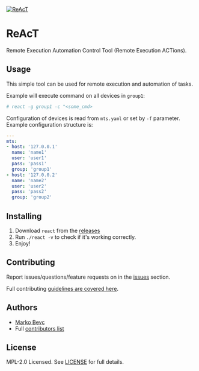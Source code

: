 [![ReAcT](https://github.com/mbevc1/react/actions/workflows/pipelines.yml/badge.svg)](https://github.com/mbevc1/react/actions/workflows/pipelines.yml)

# ReAcT
Remote Execution Automation Control Tool (Remote Execution ACTions).

## Usage
This simple tool can be used for remote execution and automation of tasks.

Example will execute command on all devices in `group1`:

```bash
# react -g group1 -c "<some_cmd>
```

Configuration of devices is read from `mts.yaml` or set by `-f` parameter.
Example configuration structure is:

```yaml
---
mts:
- host: '127.0.0.1'
  name: 'name1'
  user: 'user1'
  pass: 'pass1'
  group: 'group1'
- host: '127.0.0.2'
  name: 'name2'
  user: 'user2'
  pass: 'pass2'
  group: 'group2'
```

## Installing

1. Download `react` from the [releases](https://github.com/mbevc1/react/releases)
2. Run `./react -v` to check if it's working correctly.
3. Enjoy!

## Contributing

Report issues/questions/feature requests on in the [issues](https://github.com/mbevc1/react/issues/new) section.

Full contributing [guidelines are covered here](CONTRIBUTING.md).

## Authors

* [Marko Bevc](https://github.com/mbevc1)
* Full [contributors list](https://github.com/mbevc1/react/graphs/contributors)

## License

MPL-2.0 Licensed. See [LICENSE](LICENSE) for full details.
